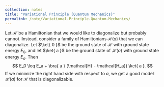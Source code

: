 ```yaml
---
collection: notes
title: "Variational Principle (Quantum Mechanics)"
permalink: /note/Variational-Principle-Quantum-Mechanics/
---
```

Let $\mathcal{H}$ be a Hamiltonian that we would like to diagonalize but probably cannot. Instead, consider a family of Hamiltonians $\mathcal{H}(a)$ that we can diagonalize. Let $\ket{ 0 }$ be the ground state of $\mathcal{H}$ with ground state energy $E_0$, and let $\ket{ a }$ be the ground state of $\mathcal{H}(a)$ with ground state energy $E_a$. Then
$$
E_0 \leq E_a + \bra{ a } (\mathcal{H} - \mathcal{H_a}) \ket{ a }.
$$
If we minimize the right hand side with respect to $a$, we get a good model $\mathcal{H}(a)$ for $\mathcal{H}$ that is diagonalizable.
